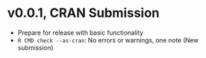 
# v0.0.1, CRAN Submission

- Prepare for release with basic functionality
- `R CMD check --as-cran`: No errors or warnings, one note (New submission)

